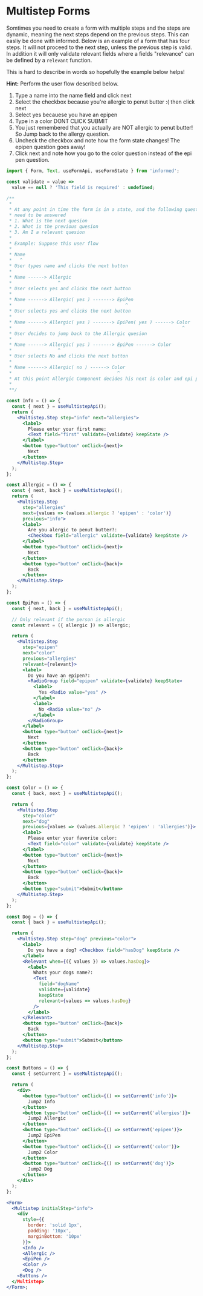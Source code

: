 # Multistep Forms

Somtimes you need to create a form with multiple steps and the steps are dynamic, meaning the next
steps depend on the previous steps. This can easliy be done with informed.
Below is an example of a form that has four steps. It will not proceed to the next step,
unless the previous step is valid. In addition it will only validate relevant fields where a fields "relevance"
can be defined by a `relevant` function.

This is hard to describe in words so hopefully the example below helps!

**Hint:** Perform the user flow described below.

1. Type a name into the name field and click next
2. Select the checkbox because you're allergic to penut butter :( then click next
3. Select yes becauese you have an epipen
4. Type in a color DONT CLICK SUBMIT
5. You just remembered that you actually are NOT allergic to penut butter! So Jump back to the allergy question.
6. Uncheck the checkbox and note how the form state changes! The epipen question goes away!
7. Click next and note how you go to the color question instead of the epi pen question.

<!-- STORY -->

```jsx
import { Form, Text, useFormApi, useFormState } from 'informed';

const validate = value =>
  value == null ? 'This field is required' : undefined;

/**
 *
 * At any point in time the form is in a state, and the following questions
 * need to be answered
 * 1. What is the next quesion
 * 2. What is the previous quesion
 * 3. Am I a relevant quesion
 *
 * Example: Suppose this user flow
 *
 * Name
 *   ^
 * User types name and clicks the next button
 *
 * Name ------> Allergic
 *                 ^
 * User selects yes and clicks the next button
 *
 * Name ------> Allergic( yes ) -------> EpiPen
 *                                          ^
 * User selects yes and clicks the next button
 *
 * Name ------> Allergic( yes ) -------> EpiPen( yes ) ------> Color
 *                                                               ^
 * User decides to jump back to the Allergic quesion
 *
 * Name ------> Allergic( yes ) -------> EpiPen ------> Color
 *                 ^
 * User selects No and clicks the next button
 *
 * Name ------> Allergic( no ) ------> Color
 *                                       ^
 * At this point Allergic Component decides his next is color and epi pen decides he is No longer relevant
 *
 **/

const Info = () => {
  const { next } = useMultistepApi();
  return (
    <Multistep.Step step="info" next="allergies">
      <label>
        Please enter your first name:
        <Text field="first" validate={validate} keepState />
      </label>
      <button type="button" onClick={next}>
        Next
      </button>
    </Multistep.Step>
  );
};

const Allergic = () => {
  const { next, back } = useMultistepApi();
  return (
    <Multistep.Step
      step="allergies"
      next={values => (values.allergic ? 'epipen' : 'color')}
      previous="info">
      <label>
        Are you alergic to penut butter?:
        <Checkbox field="allergic" validate={validate} keepState />
      </label>
      <button type="button" onClick={next}>
        Next
      </button>
      <button type="button" onClick={back}>
        Back
      </button>
    </Multistep.Step>
  );
};

const EpiPen = () => {
  const { next, back } = useMultistepApi();

  // Only relevant if the person is allergic
  const relevant = ({ allergic }) => allergic;

  return (
    <Multistep.Step
      step="epipen"
      next="color"
      previous="allergies"
      relevant={relevant}>
      <label>
        Do you have an epipen?:
        <RadioGroup field="epipen" validate={validate} keepState>
          <label>
            Yes <Radio value="yes" />
          </label>
          <label>
            No <Radio value="no" />
          </label>
        </RadioGroup>
      </label>
      <button type="button" onClick={next}>
        Next
      </button>
      <button type="button" onClick={back}>
        Back
      </button>
    </Multistep.Step>
  );
};

const Color = () => {
  const { back, next } = useMultistepApi();

  return (
    <Multistep.Step
      step="color"
      next="dog"
      previous={values => (values.allergic ? 'epipen' : 'allergies')}>
      <label>
        Please enter your favorite color:
        <Text field="color" validate={validate} keepState />
      </label>
      <button type="button" onClick={next}>
        Next
      </button>
      <button type="button" onClick={back}>
        Back
      </button>
      <button type="submit">Submit</button>
    </Multistep.Step>
  );
};

const Dog = () => {
  const { back } = useMultistepApi();

  return (
    <Multistep.Step step="dog" previous="color">
      <label>
        Do you have a dog? <Checkbox field="hasDog" keepState />
      </label>
      <Relevant when={({ values }) => values.hasDog}>
        <label>
          Whats your dogs name?:
          <Text
            field="dogName"
            validate={validate}
            keepState
            relevant={values => values.hasDog}
          />
        </label>
      </Relevant>
      <button type="button" onClick={back}>
        Back
      </button>
      <button type="submit">Submit</button>
    </Multistep.Step>
  );
};

const Buttons = () => {
  const { setCurrent } = useMultistepApi();

  return (
    <div>
      <button type="button" onClick={() => setCurrent('info')}>
        Jump2 Info
      </button>
      <button type="button" onClick={() => setCurrent('allergies')}>
        Jump2 Allergic
      </button>
      <button type="button" onClick={() => setCurrent('epipen')}>
        Jump2 EpiPen
      </button>
      <button type="button" onClick={() => setCurrent('color')}>
        Jump2 Color
      </button>
      <button type="button" onClick={() => setCurrent('dog')}>
        Jump2 Dog
      </button>
    </div>
  );
};

<Form>
  <Multistep initialStep="info">
    <div
      style={{
        border: 'solid 1px',
        padding: '10px',
        marginBottom: '10px'
      }}>
      <Info />
      <Allergic />
      <EpiPen />
      <Color />
      <Dog />
    <Buttons />
  </Multistep>
</Form>;
```

